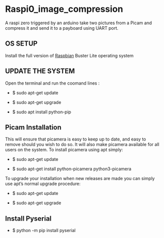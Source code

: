 # Raspi0_image_compression
A raspi zero triggered by an arduino take two pictures from a Picam and compress it and send it to a payboard using UART port.

##  OS SETUP 
Install the full version of [Raspbian](https://www.raspberrypi.org/software/operating-systems/#raspberry-pi-os-32-bit)  Buster Lite operating system 

##  UPDATE THE SYSTEM
Open the terminal and run the coomand lines : 

 - $ sudo apt-get update
 
 - $ sudo apt-get upgrade
 
 - $ sudo apt install python-pip
 
 
 ##  Picam Installation 

This will ensure that picamera is easy to keep up to date, and easy to remove should you wish to do so. It will also make picamera available for all users on the system. To install picamera using apt simply:

- $ sudo apt-get update

- $ sudo apt-get install python-picamera python3-picamera

To upgrade your installation when new releases are made you can simply use apt’s normal upgrade procedure:

- $ sudo apt-get update

- $ sudo apt-get upgrade

## Install Pyserial

- $ python -m pip install pyserial

